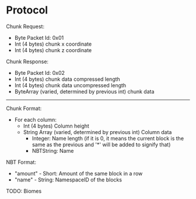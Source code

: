 # Protocol

Chunk Request:
  - Byte Packet Id:  0x01
  - Int (4 bytes) chunk x coordinate
  - Int (4 bytes) chunk z coordinate

Chunk Response:
  - Byte Packet Id: 0x02
  - Int (4 bytes) chunk data compressed length
  - Int (4 bytes) chunk data uncompressed length
  - ByteArray (varied, determined by previous int) chunk data

---------------

Chunk Format:
  - For each column:
    - Int (4 bytes) Column height
    - String Array (varied, determined by previous int) Column data
      - Integer: Name length (if it is 0, it means the current block is the same as the previous and '*' will be added to signify that)
      - NBTString: Name
    
NBT Format:
  - "amount" - Short: Amount of the same block in a row
  - "name" - String: NamespaceID of the blocks

TODO: Biomes
